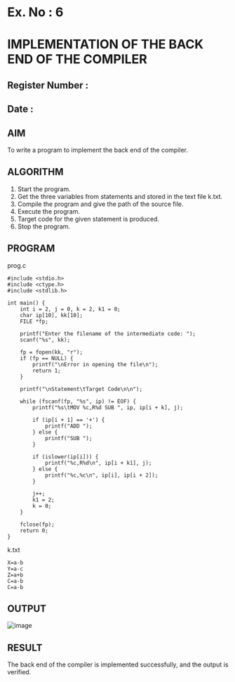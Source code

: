 # Ex. No : 6	
# IMPLEMENTATION OF THE BACK END OF THE COMPILER 
## Register Number :
## Date : 

## AIM   
To write a program to implement the back end of the compiler.

## ALGORITHM
1.	Start the program.
2.	Get the three variables from statements and stored in the text file k.txt.
3.	Compile the program and give the path of the source file.
4.	Execute the program.
5.	Target code for the given statement is produced.
6.	Stop the program.

## PROGRAM
prog.c
```
#include <stdio.h>
#include <ctype.h>
#include <stdlib.h>

int main() {
    int i = 2, j = 0, k = 2, k1 = 0; 
    char ip[10], kk[10];
    FILE *fp;

    printf("Enter the filename of the intermediate code: "); 
    scanf("%s", kk);

    fp = fopen(kk, "r"); 
    if (fp == NULL) {
        printf("\nError in opening the file\n"); 
        return 1;
    }
    
    printf("\nStatement\tTarget Code\n\n"); 
    
    while (fscanf(fp, "%s", ip) != EOF) {
        printf("%s\tMOV %c,R%d SUB ", ip, ip[i + k], j);

        if (ip[i + 1] == '+') {
            printf("ADD "); 
        } else {
            printf("SUB ");
        }

        if (islower(ip[i])) {
            printf("%c,R%d\n", ip[i + k1], j);
        } else {
            printf("%c,%c\n", ip[i], ip[i + 2]);
        }

        j++;
        k1 = 2;
        k = 0;
    }

    fclose(fp);
    return 0;
}
```
k.txt
```
X=a-b 
Y=a-c 
Z=a+b 
C=a-b 
C=a-b
```


## OUTPUT 

![image](https://github.com/user-attachments/assets/5ea77d4c-3e27-4ea7-9d37-4d4a99bcbeca)


## RESULT
The back end of the compiler is implemented successfully, and the output is verified.
